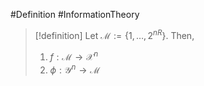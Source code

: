#Definition #InformationTheory 

> [!definition]
> Let $\mathcal{M}:=\{ 1,\dots,2^{nR} \}$. Then, 
> 1. $f:\mathcal{M}\to \mathcal{X}^n$
> 2. $\phi:\mathcal{Y}^n\to \mathcal{M}$